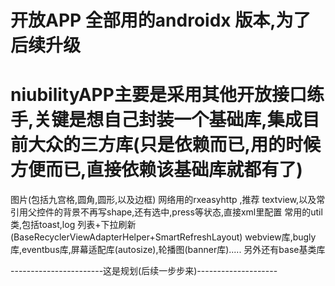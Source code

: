 # 开放APP 全部用的androidx 版本,为了后续升级
# niubilityAPP主要是采用其他开放接口练手,关键是想自己封装一个基础库,集成目前大众的三方库(只是依赖而已,用的时候方便而已,直接依赖该基础库就都有了)

图片(包括九宫格,圆角,圆形,以及边框)
网络用的rxeasyhttp ,推荐
textview,以及常引用父控件的背景不再写shape,还有选中,press等状态,直接xml里配置
常用的util类,包括toast,log
列表+下拉刷新(BaseRecyclerViewAdapterHelper+SmartRefreshLayout)
webview库,bugly库,eventbus库,屏幕适配库(autosize),轮播图(banner库).....
另外还有base基类库

-----------------------这是规划(后续一步步来)--------------------
